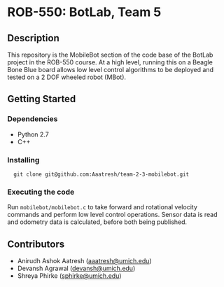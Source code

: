 # ROB-550: BotLab, Team 5

## Description
This repository is the MobileBot section of the code base of the BotLab project in the ROB-550 course. At a high level, running this on a Beagle Bone Blue board allows low level control algorithms to be deployed and tested on a 2 DOF wheeled robot (MBot). 

## Getting Started

### Dependencies
* Python 2.7
* C++

### Installing
```
  git clone git@github.com:Aaatresh/team-2-3-mobilebot.git
```

### Executing the code
Run ```mobilebot/mobilebot.c``` to take forward and rotational velocity commands and perform low level control operations. Sensor data is read and odometry data is calculated, before both being published. 

## Contributors
* Anirudh Ashok Aatresh ([aaatresh@umich.edu](mailto:aaatresh@umich.edu))
* Devansh Agrawal ([devansh@umich.edu](mailto:devansh@umich.edu))
* Shreya Phirke ([sphirke@umich.edu](mailto:sphirke@umich.edu))
